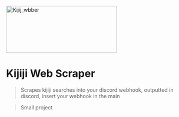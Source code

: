 
<a href="http://fvcproductions.com"><img src="https://kijijiforbusiness.ca/wp-content/uploads/2018/09/Kijiji_logo_PURPLE_RGB_EN.png" title="kijiji_web" alt="Kijij_wbber" width="300" height="128"></a>


# Kijiji Web Scraper

> Scrapes kijiji searches into your discord webhook, outputted in discord, insert your webhook in the main 

> Small project

